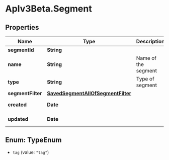 # ApIv3Beta.Segment

## Properties

Name | Type | Description | Notes
------------ | ------------- | ------------- | -------------
**segmentId** | **String** |  | 
**name** | **String** | Name of the segment | [optional] 
**type** | **String** | Type of segment | [optional] [readonly] 
**segmentFilter** | [**SavedSegmentAllOfSegmentFilter**](SavedSegmentAllOfSegmentFilter.md) |  | 
**created** | **Date** |  | [optional] [readonly] 
**updated** | **Date** |  | [optional] [readonly] 



## Enum: TypeEnum


* `tag` (value: `"tag"`)




